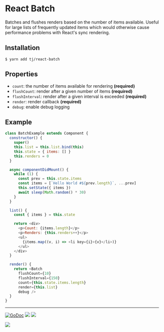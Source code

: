 # React Batch

Batches and flushes renders based on the number of items available. Useful for large lists of frequently updated items which would otherwise cause performance problems with React's sync rendering.

## Installation

```
$ yarn add tj/react-batch
```

## Properties

- `count`: the number of items available for rendering __(required)__
- `flushCount`: render after a given number of items __(required)__
- `flushInterval`: render after a given interval is exceeded __(required)__
- `render`: render callback __(required)__
- `debug`: enable debug logging

## Example

```js
class BatchExample extends Component {
  constructor() {
    super()
    this.list = this.list.bind(this)
    this.state = { items: [] }
    this.renders = 0
  }

  async componentDidMount() {
    while (1) {
      const prev = this.state.items
      const items = [`Hello World #${prev.length}`, ...prev]
      this.setState({ items })
      await sleep(Math.random() * 30)
    }
  }

  list() {
    const { items } = this.state

    return <div>
      <p>Count: {items.length}</p>
      <p>Renders: {this.renders++}</p>
      <ul>
        {items.map((v, i) => <li key={i}>{v}</li>)}
      </ul>
    </div>
  }

  render() {
    return <Batch
      flushCount={10}
      flushInterval={150}
      count={this.state.items.length}
      render={this.list}
      debug />
  }
}
```

---

[![GoDoc](https://godoc.org/github.com/tj/react-batch?status.svg)](https://godoc.org/github.com/tj/react-batch)
![](https://img.shields.io/badge/license-MIT-blue.svg)
![](https://img.shields.io/badge/status-stable-green.svg)

<a href="https://apex.sh"><img src="http://tjholowaychuk.com:6000/svg/sponsor"></a>
